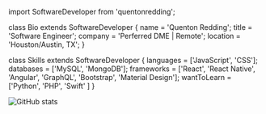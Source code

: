 import SoftwareDeveloper from 'quentonredding';

class Bio extends SoftwareDeveloper {
  name     = 'Quenton Redding';
  title    = 'Software Engineer';
  company  = 'Perferred DME | Remote';
  location = 'Houston/Austin, TX';
}

class Skills extends SoftwareDeveloper {
  languages  = ['JavaScript', 'CSS'];
  databases  = ['MySQL', 'MongoDB'];
  frameworks = ['React', 'React Native', 'Angular', 'GraphQL', 'Bootstrap', 'Material Design'];
  wantToLearn = ['Python', 'PHP', 'Swift' ]
}

![GitHub stats](https://github-readme-stats.vercel.app/api?username=Q-Redding&show_icons=true)
